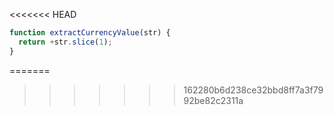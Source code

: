 <<<<<<< HEAD
```js run
function extractCurrencyValue(str) {
  return +str.slice(1);
}
```
=======
>>>>>>> 162280b6d238ce32bbd8ff7a3f7992be82c2311a
